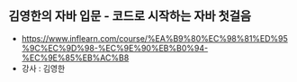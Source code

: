 ## 김영한의 자바 입문 - 코드로 시작하는 자바 첫걸음
- https://www.inflearn.com/course/%EA%B9%80%EC%98%81%ED%95%9C%EC%9D%98-%EC%9E%90%EB%B0%94-%EC%9E%85%EB%AC%B8
- 강사 : 김영한

